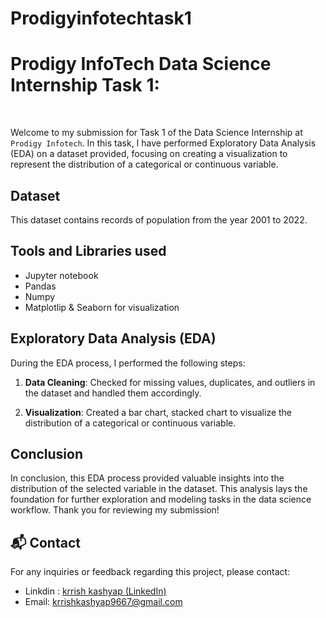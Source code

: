 # Prodigyinfotechtask1
# Prodigy InfoTech Data Science Internship Task 1:
<br>


Welcome to my submission for Task 1 of the Data Science Internship at `Prodigy Infotech`. In this task, I have performed Exploratory Data Analysis (EDA) on a dataset provided, focusing on creating a visualization to represent the distribution of a categorical or continuous variable.

## Dataset
This dataset contains records of population from the year 2001 to 2022. 

## Tools and Libraries used
- Jupyter notebook
- Pandas
- Numpy
- Matplotlip & Seaborn for visualization



## Exploratory Data Analysis (EDA)

During the EDA process, I performed the following steps:

1. **Data Cleaning**: Checked for missing values, duplicates, and outliers in the dataset and handled them accordingly.

2. **Visualization**: Created a bar chart, stacked chart to visualize the distribution of a categorical or continuous variable. 



## Conclusion

In conclusion, this EDA process provided valuable insights into the distribution of the selected variable in the dataset. This analysis lays the foundation for further exploration and modeling tasks in the data science workflow.
Thank you for reviewing my submission!

## 📬 Contact

For any inquiries or feedback regarding this project, please contact:

- Linkdin : <a href="https://www.linkedin.com/in/krrish-kashyap-2b3176315?utm_source=share&utm_campaign=share_via&utm_content=profile&utm_medium=android_app">krrish kashyap (LinkedIn)</a>
- Email: krrishkashyap9667@gmail.com
